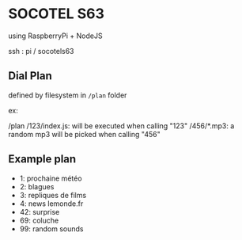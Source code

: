 # SOCOTEL S63

using RaspberryPi + NodeJS

ssh : pi / socotels63

## Dial Plan

defined by filesystem in `/plan` folder

ex:

 /plan
   /123/index.js: will be executed when calling "123"
   /456/*.mp3: a random mp3 will be picked when calling "456"


## Example plan

 - 1: prochaine météo
 - 2: blagues
 - 3: repliques de films
 - 4: news lemonde.fr
 - 42: surprise
 - 69: coluche
 - 99: random sounds
